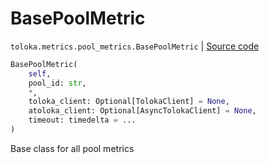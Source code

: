 # BasePoolMetric
`toloka.metrics.pool_metrics.BasePoolMetric` | [Source code](https://github.com/Toloka/toloka-kit/blob/v1.2.0/src/metrics/pool_metrics.py#L44)

```python
BasePoolMetric(
    self,
    pool_id: str,
    *,
    toloka_client: Optional[TolokaClient] = None,
    atoloka_client: Optional[AsyncTolokaClient] = None,
    timeout: timedelta = ...
)
```

Base class for all pool metrics

